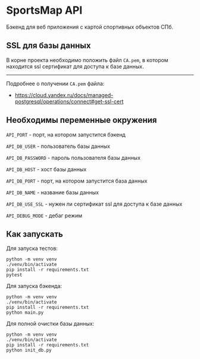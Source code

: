 # SportsMap API

Бэкенд для веб приложения с картой спортивных объектов СПб.

## SSL для базы данных

В корне проекта необходимо положить файл `CA.pem`, в котором
находится ssl сертификат для доступа к базе данных.

---
Подробнее о получении `CA.pem` файла:
- https://cloud.yandex.ru/docs/managed-postgresql/operations/connect#get-ssl-cert

## Необходимы переменные окружения
`API_PORT` - порт, на котором запустится бэкенд

`API_DB_USER` - пользователь базы данных

`API_DB_PASSWORD` - пароль пользователя базы данных

`API_DB_HOST` - хост базы данных

`API_DB_PORT` - порт, на котором запустится база данных

`API_DB_NAME` - название базы данных

`API_DB_USE_SSL` - нужен ли сертификат ssl для доступа к базе данных

`API_DEBUG_MODE` - дебаг режим


## Как запускать

Для запуска тестов:
```commandline
python -m venv venv
./venv/bin/activate
pip install -r requirements.txt
pytest
```

Для запуска бэкенда:
```commandline
python -m venv venv
./venv/bin/activate
pip install -r requirements.txt
python main.py
```

Для полной очистки базы данных:
```commandline
python -m venv venv
./venv/bin/activate
pip install -r requirements.txt
python init_db.py
```
